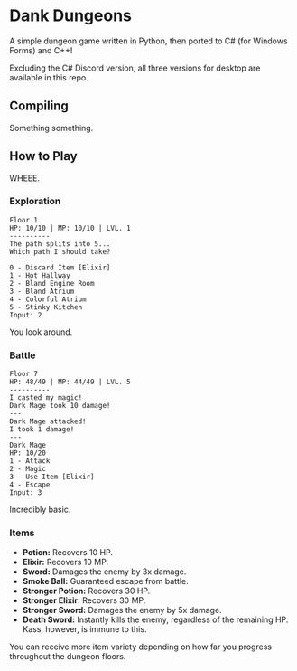 # Dank Dungeons

A simple dungeon game written in Python, then ported to C# (for Windows Forms) and C++!

Excluding the C# Discord version, all three versions for desktop are available in this repo.

## Compiling

Something something.

## How to Play

WHEEE.

### Exploration

```
Floor 1
HP: 10/10 | MP: 10/10 | LVL. 1
----------
The path splits into 5...
Which path I should take?
---
0 - Discard Item [Elixir]
1 - Hot Hallway
2 - Bland Engine Room
3 - Bland Atrium
4 - Colorful Atrium
5 - Stinky Kitchen
Input: 2
```

You look around.

### Battle

```
Floor 7
HP: 48/49 | MP: 44/49 | LVL. 5
----------
I casted my magic!
Dark Mage took 10 damage!
---
Dark Mage attacked!
I took 1 damage!
---
Dark Mage
HP: 10/20
1 - Attack
2 - Magic
3 - Use Item [Elixir]
4 - Escape
Input: 3
```

Incredibly basic.

### Items

* **Potion:** Recovers 10 HP.
* **Elixir:** Recovers 10 MP.
* **Sword:** Damages the enemy by 3x damage.
* **Smoke Ball:** Guaranteed escape from battle.
* **Stronger Potion:** Recovers 30 HP.
* **Stronger Elixir:** Recovers 30 MP.
* **Stronger Sword:** Damages the enemy by 5x damage.
* **Death Sword:** Instantly kills the enemy, regardless of the remaining HP. Kass, however, is immune to this.

You can receive more item variety depending on how far you progress throughout the dungeon floors.